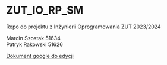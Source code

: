 # ZUT_IO_RP_SM
Repo do projektu z Inżynierii Oprogramowania ZUT 2023/2024

Marcin Szostak 51634
<br />
Patryk Rakowski 51626

<a href="https://docs.google.com/document/d/1CRfL75cYTgzUWIgCuZzjVbAbBsGHJdYMAU8jybR5B-E/edit?usp=sharing">Dokument google do edycji</a>
